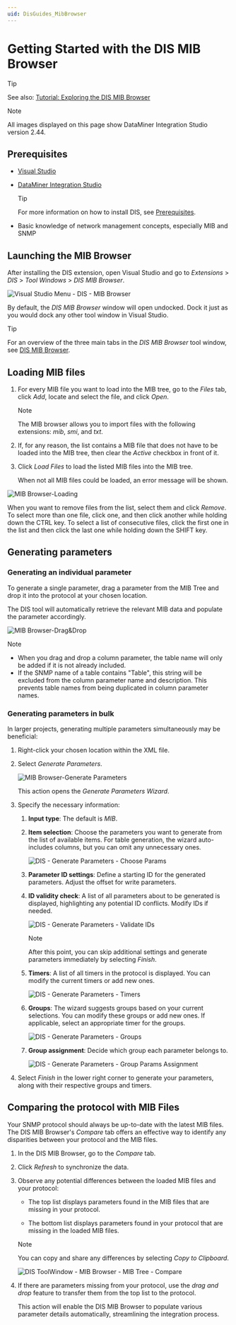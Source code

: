 ```yaml
---
uid: DisGuides_MibBrowser
---
```


# Getting Started with the DIS MIB Browser

> [!TIP]
> See also: [Tutorial: Exploring the DIS MIB Browser](xref:DisTutorials_MibBrowser)

> [!NOTE]
> All images displayed on this page show DataMiner Integration Studio version 2.44.

## Prerequisites

- [Visual Studio](https://visualstudio.microsoft.com/downloads/)

- [DataMiner Integration Studio](https://community.dataminer.services/exphub-dis/)

  > [!TIP]
  > For more information on how to install DIS, see [Prerequisites](xref:Prerequisites).

- Basic knowledge of network management concepts, especially MIB and SNMP

## Launching the MIB Browser

After installing the DIS extension, open Visual Studio and go to *Extensions* > *DIS* > *Tool Windows* > *DIS MIB Browser*.

![Visual Studio Menu - DIS - MIB Browser](~/develop/images/DIS_Menu_MibBrowser.png)

By default, the *DIS MIB Browser* window will open undocked. Dock it just as you would dock any other tool window in Visual Studio.

> [!TIP]
> For an overview of the three main tabs in the *DIS MIB Browser* tool window, see [DIS MIB Browser](xref:DisMibBrowserToolWindow).

## Loading MIB files

1. For every MIB file you want to load into the MIB tree, go to the *Files* tab, click *Add*, locate and select the file, and click *Open*.

   > [!NOTE]
   > The MIB browser allows you to import files with the following extensions: *mib*, *smi*, and *txt*.

1. If, for any reason, the list contains a MIB file that does not have to be loaded into the MIB tree, then clear the *Active* checkbox in front of it.

1. Click *Load Files* to load the listed MIB files into the MIB tree.

   When not all MIB files could be loaded, an error message will be shown.

![MIB Browser-Loading](~/develop/images/DIS_ToolWindow_MibBrowser_LoadingFiles.gif)

When you want to remove files from the list, select them and click *Remove*. To select more than one file, click one, and then click another while holding down the CTRL key. To select a list of consecutive files, click the first one in the list and then click the last one while holding down the SHIFT key.

## Generating parameters

### Generating an individual parameter

To generate a single parameter, drag a parameter from the MIB Tree and drop it into the protocol at your chosen location.

The DIS tool will automatically retrieve the relevant MIB data and populate the parameter accordingly.

![MIB Browser-Drag&Drop](~/develop/images/DIS_ToolWindow_MibBrowser_DragAndDrop.gif)

> [!NOTE]
>
> - When you drag and drop a column parameter, the table name will only be added if it is not already included.
> - If the SNMP name of a table contains "Table", this string will be excluded from the column parameter name and description. This prevents table names from being duplicated in column parameter names.

### Generating parameters in bulk

In larger projects, generating multiple parameters simultaneously may be beneficial:

1. Right-click your chosen location within the XML file.

1. Select *Generate Parameters*.

   ![MIB Browser-Generate Parameters](~/develop/images/DIS_ToolWindow_MibBrowser_ContextMenu_GenerateParameters.png)

   This action opens the *Generate Parameters Wizard*.

1. Specify the necessary information:

   1. **Input type**: The default is *MIB*.

   1. **Item selection**: Choose the parameters you want to generate from the list of available items. For table generation, the wizard auto-includes columns, but you can omit any unnecessary ones.

      ![DIS - Generate Parameters - Choose Params](~/develop/images/DIS_ToolWindow_MibBrowser_GenerateParameters_ChooseParams.png)

   1. **Parameter ID settings**: Define a starting ID for the generated parameters. Adjust the offset for write parameters.

   1. **ID validity check**: A list of all parameters about to be generated is displayed, highlighting any potential ID conflicts. Modify IDs if needed.

      ![DIS - Generate Parameters - Validate IDs](~/develop/images/DIS_ToolWindow_MibBrowser_GenerateParameters_ValidateIds.png)

      > [!NOTE]
      > After this point, you can skip additional settings and generate parameters immediately by selecting *Finish*.

   1. **Timers**: A list of all timers in the protocol is displayed. You can modify the current timers or add new ones.

      ![DIS - Generate Parameters - Timers](~/develop/images/DIS_ToolWindow_MibBrowser_GenerateParameters_Timers.png)

   1. **Groups**: The wizard suggests groups based on your current selections. You can modify these groups or add new ones. If applicable, select an appropriate timer for the groups.

      ![DIS - Generate Parameters - Groups](~/develop/images/DIS_ToolWindow_MibBrowser_GenerateParameters_Groups.png)

   1. **Group assignment**: Decide which group each parameter belongs to.

      ![DIS - Generate Parameters - Group Params Assignment](~/develop/images/DIS_ToolWindow_MibBrowser_GenerateParameters_GroupParams.png)

1. Select *Finish* in the lower right corner to generate your parameters, along with their respective groups and timers.

## Comparing the protocol with MIB Files

Your SNMP protocol should always be up-to-date with the latest MIB files. The DIS MIB Browser's *Compare* tab offers an effective way to identify any disparities between your protocol and the MIB files.

1. In the DIS MIB Browser, go to the *Compare* tab.

1. Click *Refresh* to synchronize the data.

1. Observe any potential differences between the loaded MIB files and your protocol:

   - The top list displays parameters found in the MIB files that are missing in your protocol.

   - The bottom list displays parameters found in your protocol that are missing in the loaded MIB files.

   > [!NOTE]
   > You can copy and share any differences by selecting *Copy to Clipboard*.

   ![DIS ToolWindow - MIB Browser - MIB Tree - Compare](~/develop/images/DIS_ToolWindow_MibBrowser_Compare.png)

1. If there are parameters missing from your protocol, use the *drag and drop* feature to transfer them from the top list to the protocol.

   This action will enable the DIS MIB Browser to populate various parameter details automatically, streamlining the integration process.

